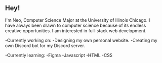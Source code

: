 ## Hey! 
  I'm Neo, Computer Science Major at the University of Illinois Chicago. I have always been drawn to computer science because of its endless creative opportunities. I am interested in full-stack web development.

-Currently working on: 
  -Designing my own personal website.
  -Creating my own Discord bot for my Discord server.

-Currently learning:
  -Figma
  -Javascript
  -HTML
  -CSS
